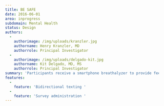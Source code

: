```yaml
---
title: BE SAFE
date: 2016-06-01
area: inprogress
subdomain: Mental Health
status: Design
authors:
  - 
    authorimage: /img/uploads/kranzler.jpg
    authorname: Henry Kranzler, MD
    authorrole: Principal Investigator
  - 
    authorimage: /img/uploads/delgado-kit.jpg
    authorname: Kit Delgado, MD, MS
    authorrole: Principal Investigator
summary: 'Participants receive a smartphone breathalyzer to provide feedback on their estimated blood alcohol level. The intervention compares loss- and gain-framed messages that make the consequences of drinking and driving more salient to standard messages not to drink and drive.'
features:
  - 
    feature: 'Bidirectional texting '
  - 
    feature: 'Survey administration '
---
```

